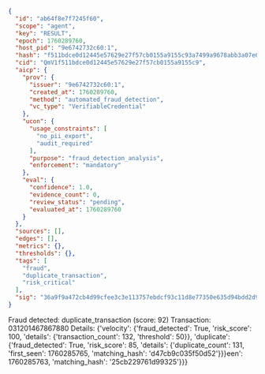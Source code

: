 ```json
{
  "id": "ab64f8e7f7245f60",
  "scope": "agent",
  "key": "RESULT",
  "epoch": 1760289760,
  "host_pid": "9e6742732c60:1",
  "hash": "f511bdce0d12445e57629e27f57cb0155a9155c93a7499a9678abb3a07e615b7",
  "cid": "QmV1f511bdce0d12445e57629e27f57cb0155a9155c9",
  "aicp": {
    "prov": {
      "issuer": "9e6742732c60:1",
      "created_at": 1760289760,
      "method": "automated_fraud_detection",
      "vc_type": "VerifiableCredential"
    },
    "ucon": {
      "usage_constraints": [
        "no_pii_export",
        "audit_required"
      ],
      "purpose": "fraud_detection_analysis",
      "enforcement": "mandatory"
    },
    "eval": {
      "confidence": 1.0,
      "evidence_count": 0,
      "review_status": "pending",
      "evaluated_at": 1760289760
    }
  },
  "sources": [],
  "edges": [],
  "metrics": {},
  "thresholds": {},
  "tags": [
    "fraud",
    "duplicate_transaction",
    "risk_critical"
  ],
  "sig": "36a9f9a472cb4d99cfee3c3e113757ebdcf93c11d8e77350e635d94bdd2d9868"
}
```

Fraud detected: duplicate_transaction (score: 92)
Transaction: 031201467867880
Details: {'velocity': {'fraud_detected': True, 'risk_score': 100, 'details': {'transaction_count': 132, 'threshold': 50}}, 'duplicate': {'fraud_detected': True, 'risk_score': 85, 'details': {'duplicate_count': 131, 'first_seen': 1760285765, 'matching_hash': 'd47cb9c035f50d52'}}}een': 1760285763, 'matching_hash': '25cb229761d99325'}}}